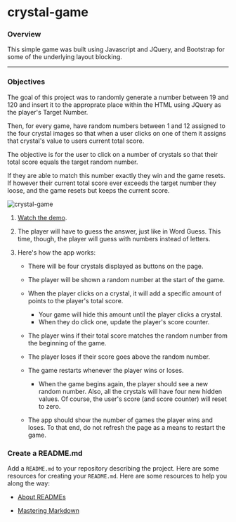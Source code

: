 # crystal-game

### Overview

This simple game was built using Javascript and JQuery, and Bootstrap for some of the underlying layout blocking.

- - -

### Objectives

The goal of this project was to randomly generate a number between 19 and 120 and insert it to the approprate place within the HTML using JQuery as the player's Target Number.

Then, for every game, have random numbers between 1 and 12 assigned to the four crystal images so that when a user clicks on one of them it assigns that crystal's value to users current total score.

The objective is for the user to click on a number of crystals so that their total score equals the target random number.

If they are able to match this number exactly they win and the game resets. If however their current total score ever exceeds the target number they loose, and the game resets but keeps the current score.

![crystal-game](https://gamlilorien.github.io/crystal-game/assets/images/crystal-game.png)

1. [Watch the demo](https://youtu.be/yNI0l2FMeCk).

2. The player will have to guess the answer, just like in Word Guess. This time, though, the player will guess with numbers instead of letters. 

3. Here's how the app works:

   * There will be four crystals displayed as buttons on the page.

   * The player will be shown a random number at the start of the game.

   * When the player clicks on a crystal, it will add a specific amount of points to the player's total score. 

     * Your game will hide this amount until the player clicks a crystal.
     * When they do click one, update the player's score counter.

   * The player wins if their total score matches the random number from the beginning of the game.

   * The player loses if their score goes above the random number.

   * The game restarts whenever the player wins or loses.

     * When the game begins again, the player should see a new random number. Also, all the crystals will have four new hidden values. Of course, the user's score (and score counter) will reset to zero.

   * The app should show the number of games the player wins and loses. To that end, do not refresh the page as a means to restart the game.


### Create a README.md

Add a `README.md` to your repository describing the project. Here are some resources for creating your `README.md`. Here are some resources to help you along the way:

* [About READMEs](https://help.github.com/articles/about-readmes/)

* [Mastering Markdown](https://guides.github.com/features/mastering-markdown/)
